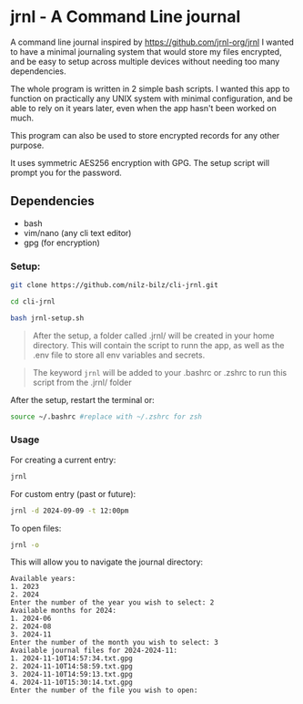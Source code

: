 # jrnl - A Command Line journal
A command line journal inspired by https://github.com/jrnl-org/jrnl
I wanted to have a minimal journaling system that would store my files encrypted, and be easy to setup across multiple devices without needing too many dependencies. 

The whole program is written in 2 simple bash scripts. I wanted this app to function on practically any UNIX system with minimal configuration, and be able to rely on it years later, even when the app hasn't been worked on much.

This program can also be used to store encrypted records for any other purpose.

It uses symmetric AES256 encryption with GPG. The setup script will prompt you for the password.

## Dependencies
- bash
- vim/nano (any cli text editor)
- gpg (for encryption)

### Setup:
```bash
git clone https://github.com/nilz-bilz/cli-jrnl.git
```

```bash
cd cli-jrnl
```

```bash
bash jrnl-setup.sh
```
> After the setup, a folder called .jrnl/ will be created in your home directory. This will contain the script to runn the app, as well as the .env file to store all env variables and secrets. 

> The keyword `jrnl` will be added to your .bashrc or .zshrc to run this script from the .jrnl/ folder

After the setup, restart the terminal or:
```bash
source ~/.bashrc #replace with ~/.zshrc for zsh
``` 

### Usage
For creating a current entry:
```bash
jrnl
```

For custom entry (past or future):
```bash
jrnl -d 2024-09-09 -t 12:00pm
```

To open files:
```bash
jrnl -o
```

This will allow you to navigate the journal directory:
```
Available years:
1. 2023
2. 2024
Enter the number of the year you wish to select: 2
Available months for 2024:
1. 2024-06
2. 2024-08
3. 2024-11
Enter the number of the month you wish to select: 3
Available journal files for 2024-2024-11:
1. 2024-11-10T14:57:34.txt.gpg
2. 2024-11-10T14:58:59.txt.gpg
3. 2024-11-10T14:59:13.txt.gpg
4. 2024-11-10T15:30:14.txt.gpg
Enter the number of the file you wish to open: 
```